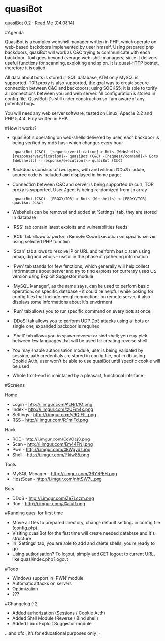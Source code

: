 quasiBot
========

quasiBot 0.2 - Read Me (04.08.14)

#Agenda

QuasiBot is a complex webshell manager written in PHP, which operate on web-based backdoors implemented by user himself. Using prepared php backdoors, quasiBot will work as C&C trying to communicate with each backdoor. Tool goes beyond average web-shell managers, since it delivers useful functions for scanning, exploiting and so on. It is quasi-HTTP botnet, therefore it is called. 

All data about bots is stored in SQL database, ATM only MySQL is supported. TOR proxy is also supported, the goal was to create secure connection between C&C and backdoors; using SOCKS5, it is able to torify all connections between you and web server. All configuration is stored in config file. QuasiBot it's still under construction so i am aware of any potential bugs.

You will need any web server software; tested on Linux, Apache 2.2 and PHP 5.4.4. Fully written in PHP.


#How it works?

 - quasiBot is operating on web-shells delivered by user, each backdoor is being verified by md5 hash which changes every hour

		quasiBot (C&C) -[request/verification]-> Bots (Webshells) -[response/verification]-> quasiBot (C&C) -[request/command]-> Bots (Webshells) -[response/execution]-> quasiBot (C&C)	
		
 - Backdoors consists of two types, with and without DDoS module, source code is included and displayed in home page; 
 - Connection between C&C and server is being supported by curl, TOR proxy is supported, User Agent is being randomized from an array

 		quasiBot (C&C) -[PROXY/TOR]-> Bots (Webshells) <-[PROXY/TOR]- quasiBot (C&C)

 - Webshells can be removed and added at 'Settings' tab, they are stored in database
 - 'RSS' tab contain latest exploits and vulnerabilities feeds
 - 'RCE' tab allows to perform Remote Code Execution on specific server using selected PHP function
 - 'Scan' tab allows to resolve IP or URL and perform basic scan using nmap, dig and whois - useful in the phase of gathering information
 - 'Pwn' tab stands for few functions, which generally will help collect informations about server and try to find exploits for currently used OS version using Exploit Suggestor module
 - 'MySQL Manager', as the name says, can be used to perform basic operations on specific database - it could be helpful while looking for config files that include mysql connections on remote server; it also displays some informations about it's envoirment
 - 'Run' tab allows you to run specific command on every bots at once
 - 'DDoS' tab allows you to perform UDP DoS attacks using all bots or single one, expanded backdoor is required
 - 'Shell' tab allows you to spawn reverse or bind shell; you may pick between few languages that will be used for creating reverse shell
 - You may enable authorisation module, user is being validated by session, auth credentials are stored in config file, not in db; using Cookie Auth, user won't be able to use quasiBot until specific cookie will be used
 - Whole front-end is maintaned by a pleasant, functional interface


#Screens

Home
 - Login - http://i.imgur.com/KzNrL1G.png
 - Index - http://i.imgur.com/tzUFm4x.png
 - Settings - http://i.imgur.com/y9QiFIL.png
 - RSS - http://i.imgur.com/Rt1mITd.png 

Hack
 - RCE - http://i.imgur.com/CeVOej3.png
 - Scan - http://i.imgur.com/Em44FNj.png
 - Pwn - http://i.imgur.com/08Wgydz.jpg
 - Shell - http://i.imgur.com/lFkiw85.png

Tools
 - MySQL Manager - http://i.imgur.com/36Y7PEH.png
 - HostScan - http://i.imgur.com/nhtSW7L.png

Bots
 - DDoS - http://i.imgur.com/Ze7Lczm.png
 - Run - http://i.imgur.com/J3aIutf.png


#Running quasi for first time

 - Move all files to prepared directory, change default settings in config file (config.php)
 - Visiting quasiBot for the first time will create needed database and it's structure
 - In 'Settings' tab, you are able to add and delete shells, you're ready to go
 - Using authorisation? To logout, simply add GET logout to current URL, like quasi/index.php?logout
 

#Todo

 - Windows support in 'PWN' module
 - Automatic attacks on servers
 - Optimization
 - ???
 

#Changelog 0.2

 - Added authorization (Sessions / Cookie Auth)
 - Added Shell Module (Reverse / Bind shell)
 - Added Linux Exploit Suggestor module
 

...and ofc., it's for educational purposes only ;)
